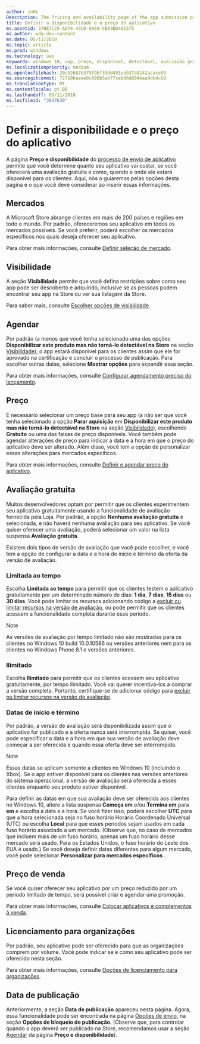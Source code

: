 ```yaml
---
author: jnHs
Description: The Pricing and availability page of the app submission process lets you determine how much your app will cost, whether you'll offer a free trial, and how, when, and where it will be available to customers.
title: Definir a disponibilidade e o preço do aplicativo
ms.assetid: 37BE7C25-AA74-43CD-8969-CBA3BD481575
ms.author: wdg-dev-content
ms.date: 05/11/2018
ms.topic: article
ms.prod: windows
ms.technology: uwp
keywords: windows 10, uwp, preço, disponível, detectável, avaliação gratuita, avaliações, avaliação, apps, data de lançamento
ms.localizationpriority: medium
ms.openlocfilehash: 20c52687b375f9bf33dd491eeb37d4142acace99
ms.sourcegitcommit: 72710baeee8c898b5ab77ceb66d884eaa9db4cb8
ms.translationtype: MT
ms.contentlocale: pt-BR
ms.lasthandoff: 09/11/2018
ms.locfileid: "3847630"
---
```

# <a name="set-app-pricing-and-availability"></a>Definir a disponibilidade e o preço do aplicativo


A página **Preço e disponibilidade** do [processo de envio de aplicativo](app-submissions.md) permite que você determine quanto seu aplicativo vai custar, se você oferecerá uma avaliação gratuita e como, quando e onde ele estará disponível para os clientes. Aqui, nós o guiaremos pelas opções desta página e o que você deve considerar ao inserir essas informações.


## <a name="markets"></a>Mercados

A Microsoft Store abrange clientes em mais de 200 países e regiões em todo o mundo. Por padrão, ofereceremos seu aplicativo em todos os mercados possíveis. Se você preferir, poderá escolher os mercados específicos nos quais deseja oferecer seu aplicativo. 

Para obter mais informações, consulte [Definir seleção de mercado](define-pricing-and-market-selection.md).


## <a name="visibility"></a>Visibilidade

A seção **Visibilidade** permite que você defina restrições sobre como seu app pode ser descoberto e adquirido, inclusive se as pessoas podem encontrar seu app na Store ou ver sua listagem da Store.

Para saber mais, consulte [Escolher opções de visibilidade](choose-visibility-options.md).


## <a name="schedule"></a>Agendar

Por padrão (a menos que você tenha selecionado uma das opções **Disponibilizar este produto mas não torná-lo detectável na Store** na seção [Visibilidade](choose-visibility-options.md#discoverability)), o app estará disponível para os clientes assim que ele for aprovado na certificação e concluir o processo de publicação. Para escolher outras datas, selecione **Mostrar opções** para expandir essa seção. 

Para obter mais informações, consulte [Configurar agendamento preciso do lançamento](configure-precise-release-scheduling.md).


## <a name="pricing"></a>Preço

É necessário selecionar um preço base para seu app (a não ser que você tenha selecionado a opção **Parar aquisição** em **Disponibilizar este produto mas não torná-lo detectável na Store** na seção [Visibilidade](choose-visibility-options.md#discoverability)), escolhendo **Gratuito** ou uma das faixas de preço disponíveis. Você também pode agendar alterações de preço para indicar a data e a hora em que o preço do aplicativo deve ser alterado. Além disso, você tem a opção de personalizar essas alterações para mercados específicos. 

Para obter mais informações, consulte [Definir e agendar preço do aplicativo](set-and-schedule-app-pricing.md).


## <a name="free-trial"></a>Avaliação gratuita

Muitos desenvolvedores optam por permitir que os clientes experimentem seu aplicativo gratuitamente usando a funcionalidade de avaliação fornecida pela Loja. Por padrão, a opção **Nenhuma avaliação gratuita** é selecionada, e não haverá nenhuma avaliação para seu aplicativo. Se você quiser oferecer uma avaliação, poderá selecionar um valor na lista suspensa **Avaliação gratuita**.

Existem dois tipos de versão de avaliação que você pode escolher, e você tem a opção de configurar a data e a hora de início e término da oferta da versão de avaliação.

### <a name="time-limited"></a>Limitada ao tempo

Escolha **Limitada ao tempo** para permitir que os clientes testem o aplicativo gratuitamente por um determinado número de dias: **1 dia**, **7 dias**, **15 dias** ou **30 dias**. Você pode limitar os recursos adicionando código a [excluir ou limitar recursos na versão de avaliação](../monetize/in-app-purchases-and-trials.md), ou pode permitir que os clientes acessem a funcionalidade completa durante esse período. 
> [!NOTE]
> As versões de avaliação por tempo limitado não são mostradas para os clientes no Windows 10 build 10.0.10586 ou versões anteriores nem para os clientes no Windows Phone 8.1 e versões anteriores.

### <a name="unlimited"></a>Ilimitado

Escolha **Ilimitado** para permitir que os clientes acessem seu aplicativo gratuitamente, por tempo ilimitado. Você vai querer incentivá-los a comprar a versão completa. Portanto, certifique-se de adicionar código para [excluir ou limitar recursos na versão de avaliação](../monetize/in-app-purchases-and-trials.md).

### <a name="start-and-end-dates"></a>Datas de início e término

Por padrão, a versão de avaliação será disponibilizada assim que o aplicativo for publicado e a oferta nunca será interrompida. Se quiser, você pode especificar a data e a hora em que sua versão de avaliação deve começar a ser oferecida e quando essa oferta deve ser interrompida. 

>[!NOTE]
> Essas datas se aplicam somente a clientes no Windows 10 (incluindo o Xbox). Se o app estiver disponível para os clientes nas versões anteriores do sistema operacional, a versão de avaliação será oferecida a esses clientes enquanto seu produto estiver disponível. 

Para definir as datas em que sua avaliação deve ser oferecida aos clientes no Windows 10, altere a lista suspensa **Começa em** e/ou **Termina em** para **em** e escolha a data e a hora. Se você fizer isso, poderá escolher **UTC** para que a hora selecionada seja no fuso horário Horário Coordenado Universal (UTC) ou escolha **Local** para que esses períodos sejam usados em cada fuso horário associado a um mercado. (Observe que, no caso de mercados que incluem mais de um fuso horário, apenas um fuso horário desse mercado será usado. Para os Estados Unidos, o fuso horário do Leste dos EUA é usado.) Se você deseja definir datas diferentes para algum mercado, você pode selecionar **Personalizar para mercados específicos** .


## <a name="sale-pricing"></a>Preço de venda

Se você quiser oferecer seu aplicativo por um preço reduzido por um período limitado de tempo, será possível criar e agendar uma promoção.

Para obter mais informações, consulte [Colocar aplicativos e complementos à venda](put-apps-and-add-ons-on-sale.md).


## <a name="organizational-licensing"></a>Licenciamento para organizações

Por padrão, seu aplicativo pode ser oferecido para que as organizações comprem por volume. Você pode indicar se e como seu aplicativo pode ser oferecido nesta seção.

Para obter mais informações, consulte [Opções de licenciamento para organizações](organizational-licensing.md).


## <a name="publish-date"></a>Data de publicação

Anteriormente, a seção **Data de publicação** apareceu nesta página. Agora, essa funcionalidade pode ser encontrada na página [Opções de envio](manage-submission-options.md), na seção **Opções de bloqueio de publicação**. (Observe que, para controlar quando o app deverá ser publicado na Store, recomendamos usar a seção [Agendar](configure-precise-release-scheduling.md) da página **Preço e disponibilidade**).



